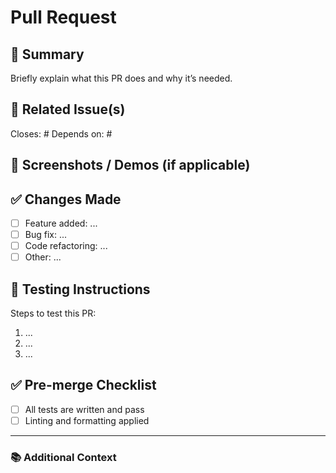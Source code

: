 # Pull Request

## 📌 Summary

Briefly explain what this PR does and why it’s needed.

## 🧾 Related Issue(s)

Closes: #<!-- issue number -->
Depends on: #<!-- other PRs or issues, if any -->

## 📸 Screenshots / Demos (if applicable)

<!-- Add before/after screenshots or GIFs for UI changes -->

## ✅ Changes Made

- [ ] Feature added: ...
- [ ] Bug fix: ...
- [ ] Code refactoring: ...
- [ ] Other: ...

## 🧪 Testing Instructions

Steps to test this PR:

1. ...
2. ...
3. ...

## ✅ Pre-merge Checklist

- [ ] All tests are written and pass
- [ ] Linting and formatting applied

---

### 📚 Additional Context

<!-- Anything else reviewers should know -->
